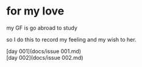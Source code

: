 # for my love
my GF is go abroad to study  

so I do this to record my feeling and my wish to her.  

[day 001](docs/issue 001.md)  
[day 002](docs/issue 002.md)  

